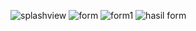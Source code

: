 ![splashview](https://github.com/user-attachments/assets/4967da88-bbcb-4708-822a-febf61f45455)
![form](https://github.com/user-attachments/assets/13482d12-4a98-46d9-9d8e-832223bdc5ce)
![form1](https://github.com/user-attachments/assets/0d9d0d8a-c6fa-4f34-b640-af8fd0a99f0c)
![hasil form](https://github.com/user-attachments/assets/b1083d87-aa1e-42f5-b9ed-c8045bf14065)
